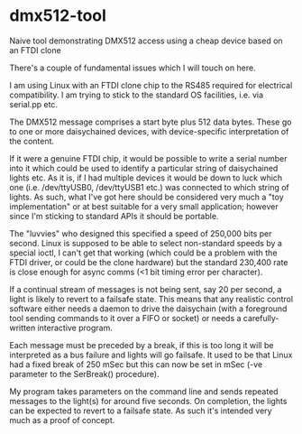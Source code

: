 # dmx512-tool
Naive tool demonstrating DMX512 access using a cheap device based on an FTDI clone

There's a couple of fundamental issues which I will touch on here.

I am using Linux with an FTDI clone chip to the RS485 required for electrical compatibility. I am trying to stick to the standard OS facilities, i.e. via serial.pp etc.

The DMX512 message comprises a start byte plus 512 data bytes. These go to one or more daisychained devices, with device-specific interpretation of the content.

If it were a genuine FTDI chip, it would be possible to write a serial number into it which could be used to identify a particular string of daisychained lights etc. As it is, if I had multiple devices it would be down to luck which one (i.e. /dev/ttyUSB0, /dev/ttyUSB1 etc.) was connected to which string of lights. As such, what I've got here should be considered very much a "toy implementation" or at best suitable for a very small application; however since I'm sticking to standard APIs it should be portable.

The "luvvies" who designed this specified a speed of 250,000 bits per second. Linux is supposed to be able to select non-standard speeds by a special ioctl, I can't get that working (which could be a problem with the FTDI driver, or could be the clone hardware) but the standard 230,400 rate is close enough for async comms (<1 bit timing error per character).

If a continual stream of messages is not being sent, say 20 per second, a light is likely to revert to a failsafe state. This means that any realistic control software either needs a daemon to drive the daisychain (with a foreground tool sending commands to it over a FIFO or socket) or needs a carefully-written interactive program.

Each message must be preceded by a break, if this is too long it will be interpreted as a bus failure and lights will go failsafe. It used to be that Linux had a fixed break of 250 mSec but this can now be set in mSec (-ve parameter to the SerBreak() procedure).

My program takes parameters on the command line and sends repeated messages to the light(s) for around five seconds. On completion, the lights can be expected to revert to a failsafe state. As such it's intended very much as a proof of concept.

